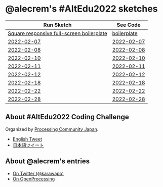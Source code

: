 # @alecrem's \#AltEdu2022 sketches

| Run Sketch | See Code |
|---|---|
| [Square responsive full-screen boilerplate](https://alecrem.github.io/AltEdu2022/boilerplate) | [boilerplate](https://github.com/alecrem/AltEdu2022/blob/main/boilerplate/sketch.js) |
| [2022-02-07](https://alecrem.github.io/AltEdu2022/2022-02-07) | [2022-02-07](https://github.com/alecrem/AltEdu2022/blob/main/2022-02-07/sketch.js) |
| [2022-02-08](https://alecrem.github.io/AltEdu2022/2022-02-08) | [2022-02-08](https://github.com/alecrem/AltEdu2022/blob/main/2022-02-08/sketch.js) |
| [2022-02-10](https://alecrem.github.io/AltEdu2022/2022-02-10) | [2022-02-10](https://github.com/alecrem/AltEdu2022/blob/main/2022-02-10/sketch.js) |
| [2022-02-11](https://alecrem.github.io/AltEdu2022/2022-02-11) | [2022-02-11](https://github.com/alecrem/AltEdu2022/blob/main/2022-02-11/sketch.js) |
| [2022-02-12](https://alecrem.github.io/AltEdu2022/2022-02-12) | [2022-02-12](https://github.com/alecrem/AltEdu2022/blob/main/2022-02-12/sketch.js) |
| [2022-02-18](https://alecrem.github.io/AltEdu2022/2022-02-18) | [2022-02-18](https://github.com/alecrem/AltEdu2022/blob/main/2022-02-18/sketch.js) |
| [2022-02-22](https://alecrem.github.io/AltEdu2022/2022-02-22) | [2022-02-22](https://github.com/alecrem/AltEdu2022/blob/main/2022-02-22/sketch.js) |
| [2022-02-28](https://alecrem.github.io/AltEdu2022/2022-02-28) | [2022-02-28](https://github.com/alecrem/AltEdu2022/blob/main/2022-02-28/sketch.js) |

## About \#AltEdu2022 Coding Challenge

Organized by [Processing Community Japan](https://pcd-tokyo.github.io/).

- [English Tweet](https://twitter.com/PCD_Tokyo/status/1488329828923473924)
- [日本語ツイート](https://twitter.com/PCD_Tokyo/status/1488082844303839233)

## About @alecrem's entries

- [On Twitter (@karawapo)](https://twitter.com/karawapo/status/1491788819280330754)
- [On OpenProcessing](https://openprocessing.org/user/306832/?view=sketches)
